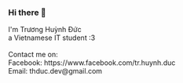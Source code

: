 ### Hi there 👋

<!--
**huynhduc0/huynhduc0** is a ✨ _special_ ✨ repository because its `README.md` (this file) appears on your GitHub profile. --!>

I'm Trương Huỳnh Đức <br>

a Vietnamese IT student :3 <br>

<br>
Contact me on: <br>
Facebook: https://www.facebook.com/tr.huynh.duc <br>
Email: thduc.dev@gmail.com <br>

